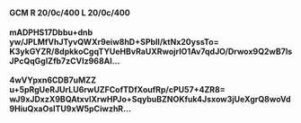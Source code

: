 #### GCM R 20/0c/400 L 20/0c/400
**mADPHS17Dbbu+dnb**<br/>**yw/JPLMfVhJTyvQWXr9eiw8hD+SPblI/ktNx20yssTo=**<br/>**K3ykGYZR/8dpkkoCgqTYUeHBvRaUXRwojrlO1Av7qdJO/Drwox9Q2wB7lsJPcQqGgIZfb7zCVIz968AI...**<br/><br/>
**4wVYpxn6CDB7uMZZ**<br/>**u+5pRgUeRJUrLU6rwUZFCofTDfXoufRp/cPU57+4ZR8=**<br/>**wJ9xJDxzX9BQAtxvlXrwHPJo+SqybuBZNOKfuk4Jsxow3jUeXgrQ8woVd9HiuQxaOsITU9xW5pCiwzhR...**